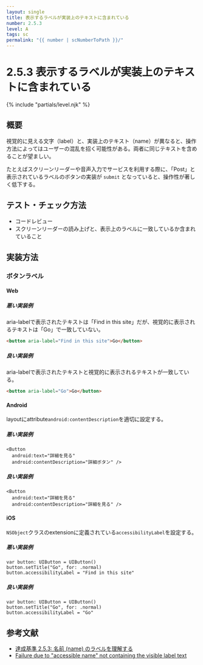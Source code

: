 ```yaml
---
layout: single
title: 表示するラベルが実装上のテキストに含まれている
number: 2.5.3
level: A
tags: sc
permalink: "{{ number | scNumberToPath }}/"
---
```


# 2.5.3 表示するラベルが実装上のテキストに含まれている

{% include "partials/level.njk" %}

## 概要

視覚的に見える文字（label）と、実装上のテキスト（name）が異なると、操作方法によってはユーザーの混乱を招く可能性がある。両者に同じテキストを含めることが望ましい。

たとえばスクリーンリーダーや音声入力でサービスを利用する際に、「Post」と表示されているラベルのボタンの実装が `submit` となっていると、操作性が著しく低下する。

## テスト・チェック方法

- コードレビュー
- スクリーンリーダーの読み上げと、表示上のラベルに一致しているか含まれていること


## 実装方法

### ボタンラベル

#### Web

##### 悪い実装例

aria-labelで表示されたテキストは「Find in this site」だが、視覚的に表示されるテキストは「Go」で一致していない。

```html
<button aria-label="Find in this site">Go</button>
```

##### 良い実装例

aria-labelで表示されたテキストと視覚的に表示されるテキストが一致している。

```html
<button aria-label="Go">Go</button>
```

#### Android

layoutにattribute`android:contentDescription`を適切に設定する。

##### 悪い実装例

```
<Button
  android:text="詳細を見る"
  android:contentDescription="詳細ボタン" />
```

##### 良い実装例

```
<Button
  android:text="詳細を見る"
  android:contentDescription="詳細を見る" />
```

#### iOS

`NSObject`クラスのextensionに定義されている`accessibilityLabel`を設定する。

##### 悪い実装例

```
var button: UIButton = UIButton()
button.setTitle("Go", for: .normal)
button.accessibilityLabel = "Find in this site"
```

##### 良い実装例

```
var button: UIButton = UIButton()
button.setTitle("Go", for: .normal)
button.accessibilityLabel = "Go"
```

## 参考文献
- [達成基準 2.5.3: 名前 (name) のラベルを理解する](https://waic.jp/docs/WCAG21/Understanding/label-in-name.html)
- [Failure due to "accessible name" not containing the visible label text](https://www.w3.org/WAI/WCAG21/Techniques/failures/F96)
